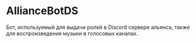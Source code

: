 # AllianceBotDS
Бот, используемый для выдачи ролей в Discord сервере альянса, также для воспроизведения музыки в голосовых каналах.
